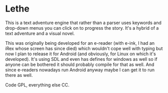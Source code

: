 Lethe
=====

This is a text adventure engine that rather than a parser uses keywords and drop-down menus you can click on to progress the story. It's a hybrid of a text adventure and a visual novel.

This was originally being developed for an e-reader (with e-ink, I had an iRex whose screen has since died) which wouldn't cope well with typing but now I plan to release it for Android (and obviously, for Linux on which it's developed). It's using SDL and even has defines for windows as well so if anyone can be bothered it should probably compile for that as well. And since e-readers nowadays run Android anyway maybe I can get it to run there as well.

Code GPL, everything else CC.

